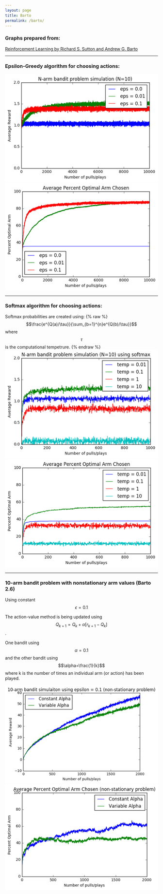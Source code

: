 ```yaml
---
layout: page
title: Barto
permalink: /barto/
---
```


### Graphs prepared from:
[Reinforcement Learning by Richard S. Sutton and Andrew G. Barto](http://webdocs.cs.ualberta.ca/~sutton/book/ebook/the-book.html)

***

### Epsilon-Greedy algorithm for choosing actions:
![Epsilon-Greedy: reward over time](/assets/Barto_2p2_EpsilonGreedy_AvgReward.png)
![Epsilon-Greedy: percent optimal action over time](/assets/Barto_2p2_EpsilonGreedy_PercentOptimalAction.png)

***

### Softmax algorithm for choosing actions:
Softmax probabilities are created using:
{% raw %}
$$\frac{e^{Q(a)/\tau}}{\sum_{b=1}^{n}e^{Q(b)/\tau}}$$
where $$\tau$$ is the computational tempetrure.
{% endraw %}
![Softmax: reward over time](/assets/Barto_2p3_softmax_reward.png)
![Softmax: percent optimal action over time](/assets/Barto_2p3_softmax_optimalAction.png)

***

### 10-arm bandit problem with **nonstationary** arm values (Barto 2.6)
Using constant $$\epsilon=0.1$$

The action-value method is being updated using $$Q_{k+1} = Q_{k} + \alpha [r_{k+1} - Q_{k}]$$. 

One bandit using $$\alpha=0.1$$ and the other bandit using $$\alpha=\frac{1}{k}$$ where k is the number of times an individual arm (or action) has been played.

![Average Reward over time](/assets/Barto_2-6_nonStationary_rewards.png)
![Percent Optimal action over time](/assets/Barto_2-6_nonStationary_optimalAction.png)



